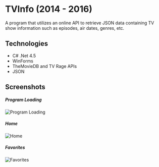 # TVInfo (2014 - 2016)

A program that utilizes an online API to retrieve JSON data containing TV show information such as episodes, air dates, genres, etc.


## Technologies
- C# .Net 4.5
- WinForms
- TheMovieDB and TV Rage APIs
- JSON


## Screenshots

##### Program Loading
![Program Loading](https://user-images.githubusercontent.com/19980511/147184619-8326bd8e-ef5a-44f2-992b-b12696eb406a.png)

##### Home
![Home](https://user-images.githubusercontent.com/19980511/147184610-8a303f04-a5b7-4b6b-aca2-24a730a311db.png)

##### Favorites
![Favorites](https://user-images.githubusercontent.com/19980511/147184593-91e3c8ec-93fd-4a1b-8239-14284794afc9.png)
